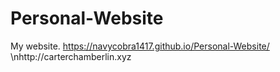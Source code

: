 # Personal-Website
My website.
https://navycobra1417.github.io/Personal-Website/
\nhttp://carterchamberlin.xyz


